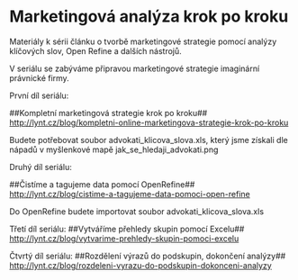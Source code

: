 ﻿Marketingová analýza krok po kroku
====================================

Materiály k sérii článku o tvorbě marketingové strategie pomocí analýzy klíčových slov, Open Refine a dalších nástrojů.

V seriálu se zabýváme připravou marketingové strategie imaginární právnické firmy.

První díl seriálu:

##Kompletní marketingová strategie krok po kroku##
http://lynt.cz/blog/kompletni-online-marketingova-strategie-krok-po-kroku

Budete potřebovat soubor advokati_klicova_slova.xls, který jsme získali dle nápadů v myšlenkové mapě jak_se_hledaji_advokati.png


Druhý díl seriálu:

##Čistíme a tagujeme data pomocí OpenRefine##
http://lynt.cz/blog/cistime-a-tagujeme-data-pomoci-open-refine

Do OpenRefine budete importovat soubor advokati_klicova_slova.xls

Třetí díl seriálu:
##Vytváříme přehledy skupin pomocí Excelu##
http://lynt.cz/blog/vytvarime-prehledy-skupin-pomoci-excelu

Čtvrtý díl seriálu:
##Rozdělení výrazů do podskupin, dokončení analýzy##
http://lynt.cz/blog/rozdeleni-vyrazu-do-podskupin-dokonceni-analyzy

